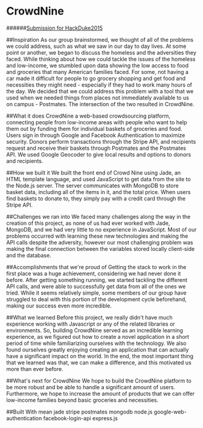 # CrowdNine
######[Submission for HackDuke2015](http://devpost.com/software/crowdnine)

##Inspiration
As our group brainstormed, we thought of all of the problems we could address, such as what we saw in our day to day lives. At some point or another, we began to discuss the homeless and the adversities they faced. While thinking about how we could tackle the issues of the homeless and low-income, we stumbled upon data showing the low access to food and groceries that many American families faced. For some, not having a car made it difficult for people to go grocery shopping and get food and necessities they might need - especially if they had to work many hours of the day. We decided that we could address this problem with a tool that we used when we needed things from places not immediately available to us on campus - Postmates. The intersection of the two resulted in CrowdNine.

##What it does
CrowdNine a web-based crowdsourcing platform, connecting people from low-income areas with people who want to help them out by funding them for individual baskets of groceries and food. Users sign in through Google and Facebook Authentication to maximize security. Donors perform transactions through the Stripe API, and recipients request and receive their baskets through Postmates and the Postmates API. We used Google Geocoder to give local results and options to donors and recipients.

##How we built it
We built the front end of Crowd Nine using Jade, an HTML template language, and used JavaScript to get data from the site to the Node.js server. The server communicates with MongoDB to store basket data, including all of the items in it, and the total price. When users find baskets to donate to, they simply pay with a credit card through the Stripe API.

##Challenges we ran into
We faced many challenges along the way in the creation of this project, as none of us had ever worked with Jade, MongoDB, and we had very little to no experience in JavaScript. Most of our problems occurred with learning these new technologies and making the API calls despite the adversity, however our most challenging problem was making the final connection between the variables stored locally client-side and the database.

##Accomplishments that we're proud of
Getting the stack to work in the first place was a huge achievement, considering we had never done it before. After getting something running, we started tackling the different API calls, and were able to successfully get data from all of the ones we tried. While it seems relatively simple, some members of our group have struggled to deal with this portion of the development cycle beforehand, making our success even more incredible.

##What we learned
Before this project, we really didn't have much experience working with Javascript or any of the related libraries or environments. So, building CrowdNine served as an incredible learning experience, as we figured out how to create a novel application in a short period of time while familiarizing ourselves with the technology. We also found ourselves greatly enjoying creating an application that can actually have a significant impact on the world. In the end, the most important thing that we learned was that, we can make a difference, and this motivated us more than ever before.

##What's next for CrowdNine
We hope to build the CrowdNine platform to be more robust and be able to handle a significant amount of users. Furthermore, we hope to increase the amount of products that we can offer low-income families beyond basic groceries and necessities.

##Built With
mean
jade
stripe
postmates
mongodb
node.js
google-web-authentication
facebook-login-api
express.js
